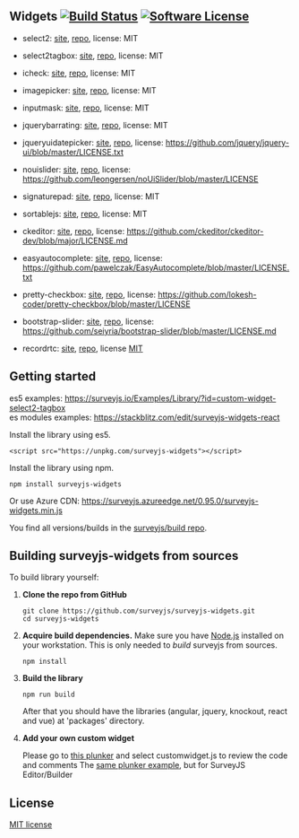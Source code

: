 ## Widgets [![Build Status](https://travis-ci.org/surveyjs/widgets.svg?branch=master)](https://travis-ci.org/surveyjs/widgets) [![Software License](https://img.shields.io/badge/license-MIT-brightgreen.svg?style=flat)](LICENSE)

* select2: [site](https://select2.org/), [repo](https://github.com/select2/select2), license: MIT

* select2tagbox: [site](https://select2.org/), [repo](https://github.com/select2/select2), license: MIT

* icheck: [site](http://icheck.fronteed.com/), [repo](https://github.com/fronteed/iCheck/), license: MIT

* imagepicker: [site](https://rvera.github.io/image-picker/), [repo](https://github.com/rvera/image-picker), license: MIT

* inputmask: [site](http://robinherbots.github.io/Inputmask/), [repo](https://github.com/RobinHerbots/Inputmask), license: MIT

* jquerybarrating: [site](http://antenna.io/demo/jquery-bar-rating/examples/), [repo](https://github.com/antennaio/jquery-bar-rating), license: MIT

* jqueryuidatepicker: [site](https://jqueryui.com/datepicker/), [repo](https://github.com/jquery/jquery-ui), license: https://github.com/jquery/jquery-ui/blob/master/LICENSE.txt

* nouislider: [site](https://refreshless.com/nouislider/), [repo](https://github.com/leongersen/noUiSlider), license: https://github.com/leongersen/noUiSlider/blob/master/LICENSE

* signaturepad: [site](http://szimek.github.io/signature_pad/), [repo](https://github.com/szimek/signature_pad), license: MIT

* sortablejs: [site](http://rubaxa.github.io/Sortable/), [repo](https://github.com/RubaXa/Sortable), license: MIT

* ckeditor: [site](https://ckeditor.com/ckeditor-4/), [repo](https://github.com/ckeditor/ckeditor-dev), license: https://github.com/ckeditor/ckeditor-dev/blob/major/LICENSE.md

* easyautocomplete: [site](http://easyautocomplete.com/), [repo](https://github.com/pawelczak/EasyAutocomplete), license: https://github.com/pawelczak/EasyAutocomplete/blob/master/LICENSE.txt

* pretty-checkbox: [site](https://lokesh-coder.github.io/pretty-checkbox/), [repo](https://github.com/lokesh-coder/pretty-checkbox/), license: https://github.com/lokesh-coder/pretty-checkbox/blob/master/LICENSE

* bootstrap-slider: [site](http://seiyria.com/bootstrap-slider/), [repo](https://github.com/seiyria/bootstrap-slider), license: https://github.com/seiyria/bootstrap-slider/blob/master/LICENSE.md

* recordrtc: [site](http://recordrtc.org/), [repo](https://github.com/muaz-khan/RecordRTC), license [MIT](http://spdx.org/licenses/MIT.html)

## Getting started

es5 examples: https://surveyjs.io/Examples/Library/?id=custom-widget-select2-tagbox  
es modules examples: https://stackblitz.com/edit/surveyjs-widgets-react

Install the library using es5.

```
<script src="https://unpkg.com/surveyjs-widgets"></script>
```

Install the library using npm.

```
npm install surveyjs-widgets
```

Or use Azure CDN:
https://surveyjs.azureedge.net/0.95.0/surveyjs-widgets.min.js

You find all versions/builds in the [surveyjs/build repo](https://github.com/surveyjs/builds).

## Building surveyjs-widgets from sources

To build library yourself:

1.  **Clone the repo from GitHub**

    ```
    git clone https://github.com/surveyjs/surveyjs-widgets.git
    cd surveyjs-widgets
    ```

2.  **Acquire build dependencies.** Make sure you have [Node.js](http://nodejs.org/) installed on your workstation. This is only needed to _build_ surveyjs from sources.

    ```
    npm install
    ```

3.  **Build the library**

    ```
    npm run build
    ```

    After that you should have the libraries (angular, jquery, knockout, react and vue) at 'packages' directory.

4.  **Add your own custom widget**

    Please go to [this plunker](https://plnkr.co/edit/HdnYE5?p=preview) and select customwidget.js to review the code and comments
    The [same plunker example](https://plnkr.co/edit/fXsLf1R88WxxDFaFEnYx?p=preview), but for SurveyJS Editor/Builder

## License

[MIT license](https://github.com/surveyjs/widgets/blob/master/LICENSE)
